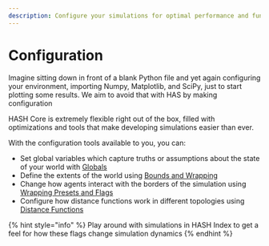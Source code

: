 ```yaml
---
description: Configure your simulations for optimal performance and functionality
---
```


# Configuration

Imagine sitting down in front of a blank Python file and yet again configuring your environment, importing Numpy, Matplotlib, and SciPy, just to start plotting some results. We aim to avoid that with HAS by making configuration 

HASH Core is extremely flexible right out of the box, filled with optimizations and tools that make developing simulations easier than ever.

With the configuration tools available to you, you can:

* Set global variables which capture truths or assumptions about the state of your world with [Globals](basic-properties.md)
* Define the extents of the world using [Bounds and Wrapping](topology/bounds-and-wrapping.md)
* Change how agents interact with the borders of the simulation using [Wrapping Presets and Flags](topology/wrapping-presets-and-flags.md)
* Configure how distance functions work in different topologies using [Distance Functions](topology/distance-functions.md)

{% hint style="info" %}
Play around with simulations in HASH Index to get a feel for how these flags change simulation dynamics
{% endhint %}


